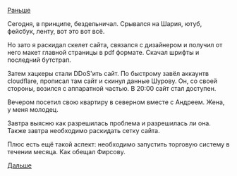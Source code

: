 [Раньше](2017.08.19.md)

Сегодня, в принципе, бездельничал.
Срывался на Шария, ютуб, фейсбук, ленту, вот это вот всё.

Но зато я раскидал скелет сайта, связался с дизайнером и получил от него макет главной страницы в pdf формате.
Скачал шрифты и последний бутстрап.

Затем хацкеры стали DDoS'ить сайт.
По быстрому завёл аккаунтв cloudflare, прописал там сайт и скинул данные Шурову.
Он, со своей стороны, возился с аппаратной частью.
В 20:00 сайт стал доступен.

Вечером посетил свою квартиру в северном вместе с Андреем.
Жена, у меня молодец.

Завтра выясню как разрешилась проблема и разрешилась ли она.
Также завтра необходимо раскидать сетку сайта.

Плюс есть ещё такой аспект: необходимо запустить торговую систему в течении месяца. Как обещал Фирсову.

[Дальше](2017.08.22.md)